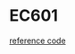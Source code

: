 # EC601

[reference code](https://www.askpython.com/python/examples/extracting-tweets-using-twitter-api)
